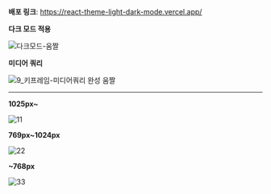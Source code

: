 **배포 링크**: https://react-theme-light-dark-mode.vercel.app/

**다크 모드 적용**

![다크모드-움짤](https://user-images.githubusercontent.com/113578923/227709911-ab43e66e-57d8-48f8-8383-34e90adbac14.gif)

**미디어 쿼리**

![9_키프레임-미디어쿼리 완성 움짤](https://user-images.githubusercontent.com/113578923/225812167-d7b873a2-402d-4b7e-8554-787f4f781b70.gif)

---

**1025px~**

![11](https://user-images.githubusercontent.com/113578923/225813892-4f2b3ce0-6f15-412c-87eb-fac2fdafb79c.png)

**769px~1024px**

![22](https://user-images.githubusercontent.com/113578923/225813950-829170fb-f87d-436a-8452-cf959cb8437b.png)

**~768px**

![33](https://user-images.githubusercontent.com/113578923/225814085-ffbbf0e8-eb91-4223-805f-1130a2e2252c.png)
